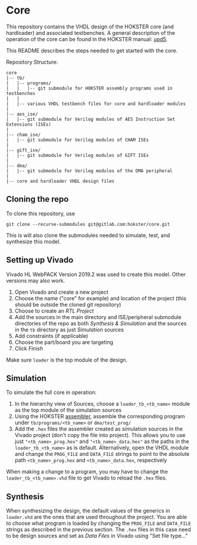 # Core
This repository contains the VHDL design of the HOKSTER core (and hardloader) and associated testbenches. A general description of the operation of the core can be found in the HOKSTER manual: [upd5](https://docs.google.com/document/d/1InYbXBpedyn8oy-0o83jk04tGJMsKiPP).

This README describes the steps needed to get started with the core.

Repository Structure:
```
core
|-- tb/
|   |-- programs/
|   |   |-- git submodule for HOKSTER assembly programs used in testbenches
|   |
|   |-- various VHDL testbench files for core and hardloader modules
|
|-- aes_ise/
|   |-- git submodule for Verilog modules of AES Instruction Set Extensions (ISEs)
|
|-- cham_ise/
|   |-- git submodule for Verilog modules of CHAM ISEs
|
|-- gift_ise/
|   |-- git submodule for Verilog modules of GIFT ISEs
|
|-- dma/
|   |-- git submodule for Verilog modules of the DMA peripheral
|
|-- core and hardloader VHDL design files
```

Cloning the repo
----------------
To clone this repository, use
```
git clone --recurse-submodules git@gitlab.com:hokster/core.git
```
This is will also clone the submodules needed to simulate, test, and synthesize this model.

Setting up Vivado
-----------------
Vivado HL WebPACK Version 2019.2 was used to create this model. Other versions may also work.

1. Open Vivado and create a new project
2. Choose the name ("core" for example) and location of the project (this should be outside the cloned git repository)
3. Choose to create an *RTL Project*
4. Add the sources in the main directory and ISE/peripheral submodule directories of the repo as both *Synthesis & Simulation* and the sources in the `tb` directory as just *Simulation* sources
5. Add constraints (if applicable)
6. Choose the part/board you are targeting
7. Click *Finish*

Make sure `loader` is the top module of the design.

Simulation
----------
To simulate the full core in operation:

1. In the hierarchy view of Sources, choose a `loader_tb_<tb_name>` module as the top module of the simulation sources
2. Using the HOKSTER [assembler](https://gitlab.com/hokster/assembler/assembler), assemble the corresponding program under `tb/programs/<tb_name>` or `dma/test_prog/`
3. Add the `.hex` files the assembler created as simulation sources in the Vivado project (don't copy the file into project). This allows you to use just `"<tb_name>_prog.hex"` and `"<tb_name>_data.hex"` as the paths in the `loader_tb_<tb_name>` as is default. Alternatively, open the VHDL module and change the `PROG_FILE` and `DATA_FILE` strings to point to the absolute path `<tb_name>_prog.hex` and `<tb_name>_data.hex`, respectively

When making a change to a program, you may have to change the `loader_tb_<tb_name>.vhd` file to get Vivado to reload the `.hex` files.

Synthesis
---------
When synthesizing the design, the default values of the generics in `loader.vhd` are the ones that are used throughout the project. You are able to choose what program is loaded by changing the `PROG_FILE` and `DATA_FILE` strings as described in the previous section. The `.hex` files in this case need to be design sources and set as *Data Files* in Vivado using "Set file type..."
